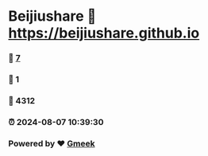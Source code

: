 # Beijiushare :link: https://beijiushare.github.io 
### :page_facing_up: [7](https://beijiushare.github.io/tag.html) 
### :speech_balloon: 1 
### :hibiscus: 4312 
### :alarm_clock: 2024-08-07 10:39:30 
### Powered by :heart: [Gmeek](https://github.com/Meekdai/Gmeek)
